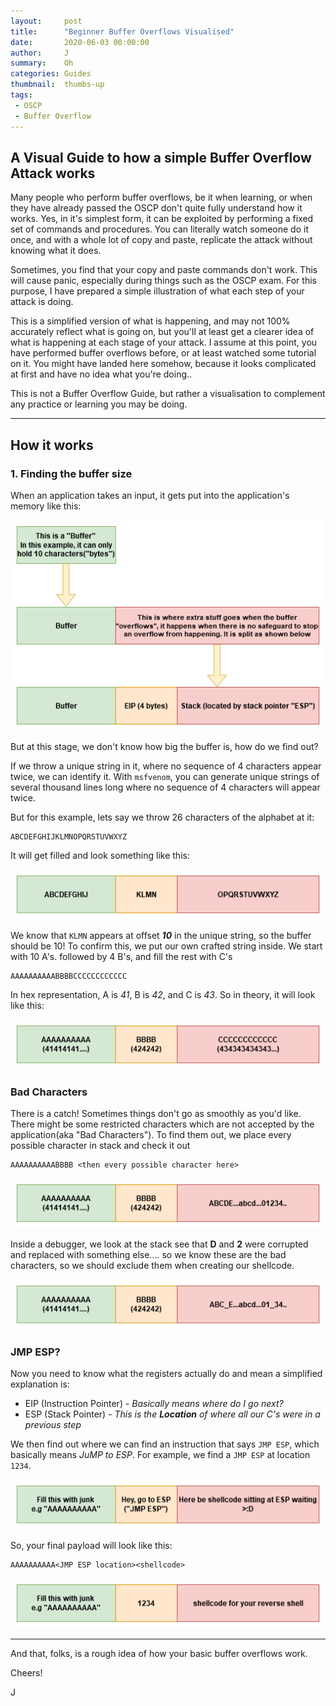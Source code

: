 ```yaml
---
layout:     post
title:      "Beginner Buffer Overflows Visualised"
date:       2020-06-03 00:00:00
author:     J
summary:    Oh
categories: Guides
thumbnail:  thumbs-up
tags:
 - OSCP
 - Buffer Overflow
---
```




## A Visual Guide to how a simple Buffer Overflow Attack works



Many people who perform buffer overflows, be it when learning, or when they have already passed the OSCP don't quite fully understand how it works. Yes, in it's simplest form, it can be exploited by performing a fixed set of commands and procedures. You can literally watch someone do it once, and with a whole lot of copy and paste, replicate the attack without knowing what it does.



Sometimes, you find that your copy and paste commands don't work. This will cause panic, especially during things such as the OSCP exam. For this purpose, I have prepared a simple illustration of what each step of your attack is doing.



This is a simplified version of what is happening, and may not 100% accurately reflect what is going on, but you'll at least get a clearer idea of what is happening at each stage of your attack. I assume at this point, you have performed buffer overflows before, or at least watched some tutorial on it. You might have landed here somehow, because it looks complicated at first and have no idea what you're doing..



This is not a Buffer Overflow Guide, but rather a visualisation to complement any practice or learning you may be doing.

---



## How it works



### 1. Finding the buffer size

When an application takes an input, it gets put into the application's memory like this:



![bof1 image](/images/BOF/bof1.png)



But at this stage, we don't know how big the buffer is, how do we find out?



If we throw a unique string in it, where no sequence of 4 characters appear twice, we can identify it. With `msfvenom`, you can generate unique strings of several thousand lines long where no sequence of 4 characters will appear twice.

But for this example, lets say we throw 26 characters of the alphabet at it:



~~~
ABCDEFGHIJKLMNOPQRSTUVWXYZ
~~~


It will get filled and look something like this:

![bof2 image](/images/BOF/bof2.png)

We know that `KLMN` appears at offset ***10*** in the unique string, so the buffer should be 10! To confirm this, we put our own crafted string inside. We start with 10 A's. followed by 4 B's, and fill the rest with C's

~~~
AAAAAAAAAABBBBCCCCCCCCCCCC
~~~


In hex representation, A is *41*, B is *42*, and C is *43*. So in theory, it will look like this:

![bof3 image](/images/BOF/bof3.png)



### Bad Characters

There is a catch! Sometimes things don't go as smoothly as you'd like. There might be some restricted characters which are not accepted by the application(aka "Bad Characters"). To find them out, we place every possible character in stack and check it out


~~~
AAAAAAAAAABBBB <then every possible character here>
~~~

![bof4 image](/images/BOF/bof4.png)



Inside a debugger, we look at the stack see that **D** and **2** were corrupted and replaced with something else.... so we know these are the bad characters, so we should exclude them when creating our shellcode.

![bof5 image](/images/BOF/bof5.png)



### JMP ESP?



Now you need to know what the registers actually do and mean a simplified explanation is:

- EIP (Instruction Pointer) - *Basically means where do I go next?*
- ESP (Stack Pointer) - *This is the* ***Location*** *of where all our C's were in a previous step*



We then find out where we can find an instruction that says `JMP ESP`, which basically means *JuMP to ESP*. For example, we find a `JMP ESP` at location `1234`.


![bof6 image](/images/BOF/bof6.png)



So, your final payload will look like this:


~~~
AAAAAAAAAA<JMP ESP location><shellcode>
~~~


![bof7 image](/images/BOF/bof7.png)



---

And that, folks, is a rough  idea of how your basic buffer overflows work.



Cheers!

J